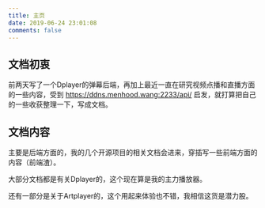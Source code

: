 ```yaml
---
title: 主页
date: 2019-06-24 23:01:08
comments: false
---
```


## 文档初衷

前两天写了一个Dplayer的弹幕后端，再加上最近一直在研究视频点播和直播方面的一些内容，受到 https://ddns.menhood.wang:2233/api/ 启发，就打算把自己的一些收获整理一下，写成文档。


## 文档内容

主要是后端方面的，我的几个开源项目的相关文档会进来，穿插写一些前端方面的内容（前端渣）。

大部分文档都是有关Dplayer的，这个现在算是我的主力播放器。

还有一部分是关于Artplayer的，这个用起来体验也不错，我相信这货是潜力股。
